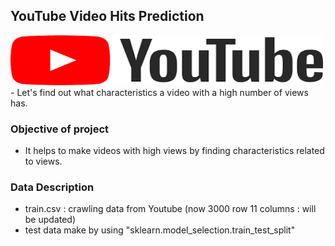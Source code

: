 ## YouTube Video Hits Prediction

<img src="image/youtube_title.png" alt="subject_image" width="500" height="80">
- Let's find out what characteristics a video with a high number of views has.


### Objective of project

- It helps to make videos with high views by finding characteristics related to views.

### Data Description

- train.csv : crawling data from Youtube (now 3000 row 11 columns : will be updated)
- test data make by using "sklearn.model_selection.train_test_split"
